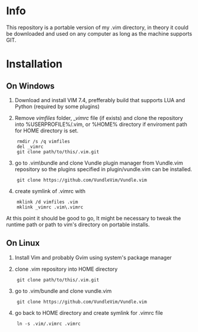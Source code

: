 # Info

This repository is a portable version of my .vim directory, in theory it could be downloaded and used on any computer as long as the machine supports GIT.

# Installation

## On Windows

1. Download and install VIM 7.4, prefferably build that supports LUA and Python (required by some plugins)

2. Remove *vimfiles* folder, *_vimrc* file (if exists) and clone the repository into %USERPROFILE%/.vim, or %HOME% directory if enviroment path for HOME directory is set.
```
    rmdir /s /q vimfiles
    del _vimrc
    git clone path/to/this/.vim.git
```
3. go to .vim\bundle and clone Vundle plugin manager from Vundle.vim repository so the plugins specified in plugin/vundle.vim can be installed.
```
    git clone https://github.com/VundleVim/Vundle.vim
```
4. create symlink of .vimrc with
```
    mklink /d vimfiles .vim
    mklink _vimrc .vim\.vimrc
```
At this point it should be good to go, It might be necessary to tweak the runtime path or path to vim's directory on portable installs.

## On Linux

1. Install Vim and probably Gvim using system's package manager

2. clone .vim repository into HOME directory
```
	git clone path/to/this/.vim.git
```
3. go to .vim/bundle and clone vundle.vim
```
	git clone https://github.com/VundleVim/Vundle.vim
```
4. go back to HOME directory and create symlink for .vimrc file
```
	ln -s .vim/.vimrc .vimrc
```
